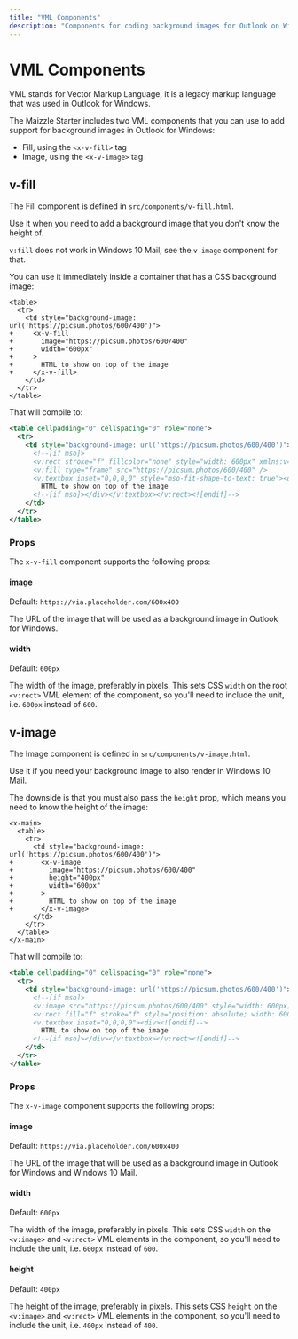 ```yaml
---
title: "VML Components"
description: "Components for coding background images for Outlook on Windows."
---
```


# VML Components

VML stands for Vector Markup Language, it is a legacy markup language that was used in Outlook for Windows.

The Maizzle Starter includes two VML components that you can use to add support for background images in Outlook for Windows:

- Fill, using the `<x-v-fill>` tag
- Image, using the `<x-v-image>` tag

## v-fill

The Fill component is defined in `src/components/v-fill.html`.

Use it when you need to add a background image that you don't know the height of.

<Alert type="warning">`v:fill` does not work in Windows 10 Mail, see the `v-image` component for that.</Alert>

You can use it immediately inside a container that has a CSS background image:

```xml{4-9} diff
<table>
  <tr>
    <td style="background-image: url('https://picsum.photos/600/400')">
+     <x-v-fill
+       image="https://picsum.photos/600/400"
+       width="600px"
+     >
+       HTML to show on top of the image
+     </x-v-fill>
    </td>
  </tr>
</table>
```

That will compile to:

```xml {4-9}
<table cellpadding="0" cellspacing="0" role="none">
  <tr>
    <td style="background-image: url('https://picsum.photos/600/400')">
      <!--[if mso]>
      <v:rect stroke="f" fillcolor="none" style="width: 600px" xmlns:v="urn:schemas-microsoft-com:vml">
      <v:fill type="frame" src="https://picsum.photos/600/400" />
      <v:textbox inset="0,0,0,0" style="mso-fit-shape-to-text: true"><div><![endif]-->
        HTML to show on top of the image
      <!--[if mso]></div></v:textbox></v:rect><![endif]-->
    </td>
  </tr>
</table>
```

### Props

The `x-v-fill` component supports the following props:

#### image

Default: `https://via.placeholder.com/600x400`

The URL of the image that will be used as a background image in Outlook for Windows.

#### width

Default: `600px`

The width of the image, preferably in pixels. This sets CSS `width` on the root `<v:rect>` VML element of the component, so you'll need to include the unit, i.e. `600px` instead of `600`.

## v-image

The Image component is defined in `src/components/v-image.html`.

Use it if you need your background image to also render in Windows 10 Mail.

The downside is that you must also pass the `height` prop, which means you need to know the height of the image:

```xml{5-11} diff
<x-main>
  <table>
    <tr>
      <td style="background-image: url('https://picsum.photos/600/400')">
+       <x-v-image
+         image="https://picsum.photos/600/400"
+         height="400px"
+         width="600px"
+       >
+         HTML to show on top of the image
+       </x-v-image>
      </td>
    </tr>
  </table>
</x-main>
```

That will compile to:

```xml {4-9}
<table cellpadding="0" cellspacing="0" role="none">
  <tr>
    <td style="background-image: url('https://picsum.photos/600/400')">
      <!--[if mso]>
      <v:image src="https://picsum.photos/600/400" style="width: 600px; height: 400px;" xmlns:v="urn:schemas-microsoft-com:vml" />
      <v:rect fill="f" stroke="f" style="position: absolute; width: 600px; height: 400px;" xmlns:v="urn:schemas-microsoft-com:vml">
      <v:textbox inset="0,0,0,0"><div><![endif]-->
        HTML to show on top of the image
      <!--[if mso]></div></v:textbox></v:rect><![endif]-->
    </td>
  </tr>
</table>
```

### Props

The `x-v-image` component supports the following props:

#### image

Default: `https://via.placeholder.com/600x400`

The URL of the image that will be used as a background image in Outlook for Windows and Windows 10 Mail.

#### width

Default: `600px`

The width of the image, preferably in pixels. This sets CSS `width` on the `<v:image>` and `<v:rect>` VML elements in the component, so you'll need to include the unit, i.e. `600px` instead of `600`.

#### height

Default: `400px`

The height of the image, preferably in pixels. This sets CSS `height` on the `<v:image>` and `<v:rect>` VML elements in the component, so you'll need to include the unit, i.e. `400px` instead of `400`.
